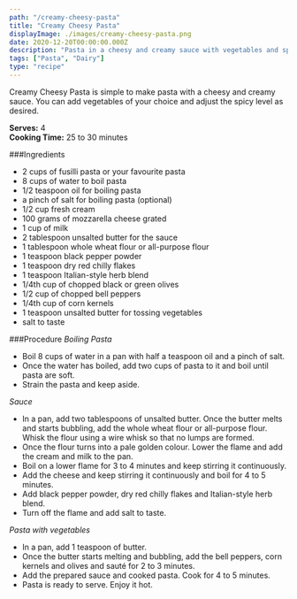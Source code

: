 ```yaml
---
path: "/creamy-cheesy-pasta"
title: "Creamy Cheesy Pasta"
displayImage: ./images/creamy-cheesy-pasta.png
date: 2020-12-20T00:00:00.000Z
description: "Pasta in a cheesy and creamy sauce with vegetables and spices."
tags: ["Pasta", "Dairy"]
type: "recipe"
---
```


Creamy Cheesy Pasta is simple to make pasta with a cheesy and creamy sauce. You can add vegetables of your choice and adjust the spicy level as desired.

**Serves:** 4\
**Cooking Time:** 25 to 30 minutes

###Ingredients
- 2 cups of fusilli pasta or your favourite pasta
- 8 cups of water to boil pasta
- 1/2 teaspoon oil for boiling pasta 
- a pinch of salt for boiling pasta (optional)
- 1/2 cup fresh cream
- 100 grams of mozzarella cheese grated
- 1 cup of milk
- 2 tablespoon unsalted butter for the sauce
- 1 tablespoon whole wheat flour or all-purpose flour
- 1 teaspoon black pepper powder
- 1 teaspoon dry red chilly flakes
- 1 teaspoon Italian-style herb blend
- 1/4th cup of chopped black or green olives
- 1/2 cup of chopped bell peppers
- 1/4th cup of corn kernels
- 1 teaspoon unsalted butter for tossing vegetables
- salt to taste


###Procedure
*Boiling Pasta*
- Boil 8 cups of water in a pan with half a teaspoon oil and a pinch of salt. 
- Once the water has boiled, add two cups of pasta to it and boil until pasta are soft. 
- Strain the pasta and keep aside. 

*Sauce*
- In a pan, add two tablespoons of unsalted butter. Once the butter melts and starts bubbling, add the whole wheat flour or all-purpose flour. Whisk the flour using a wire whisk so that no lumps are formed. 
- Once the flour turns into a pale golden colour. Lower the flame and add the cream and milk to the pan. 
- Boil on a lower flame for 3 to 4 minutes and keep stirring it continuously.
- Add the cheese and keep stirring it continuously and boil for 4 to 5 minutes. 
- Add black pepper powder, dry red chilly flakes and Italian-style herb blend.
- Turn off the flame and add salt to taste.

*Pasta with vegetables*
- In a pan, add 1 teaspoon of butter. 
- Once the butter starts melting and bubbling, add the bell peppers, corn kernels and olives and sauté for 2 to 3 minutes. 
- Add the prepared sauce and cooked pasta. Cook for 4 to 5 minutes.
- Pasta is ready to serve. Enjoy it hot.